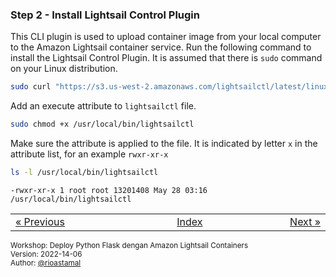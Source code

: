 
### <a name="step-2"></a>Step 2 - Install Lightsail Control Plugin

This CLI plugin is used to upload container image from your local computer to the Amazon Lightsail container service. Run the following command to install the Lightsail Control Plugin. It is assumed that there is `sudo` command on your Linux distribution.

```sh
sudo curl "https://s3.us-west-2.amazonaws.com/lightsailctl/latest/linux-amd64/lightsailctl" -o "/usr/local/bin/lightsailctl"
```

Add an execute attribute to `lightsailctl` file.

```sh
sudo chmod +x /usr/local/bin/lightsailctl
```

Make sure the attribute is applied to the file. It is indicated by letter `x` in the attribute list, for an example `rwxr-xr-x`

```sh
ls -l /usr/local/bin/lightsailctl
```

```
-rwxr-xr-x 1 root root 13201408 May 28 03:16 /usr/local/bin/lightsailctl
```


<table border="0" style="width: 100%; display: table;"><tr><td><a href="STEP-1.md">&laquo; Previous</td><td align="center"><a href="README.md">Index</a></td><td align="right"><a href="STEP-3.md">Next &raquo;</a></td></tr></table>

<sup>Workshop: Deploy Python Flask dengan Amazon Lightsail Containers  
Version: 2022-14-06  
Author: [@rioastamal](https://github.com/rioastamal)</sup>

